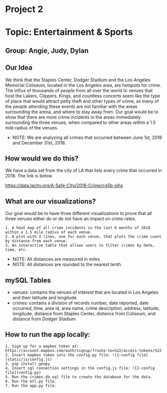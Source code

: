 # Project 2

# Topic: Entertainment & Sports

## Group: Angie, Judy, Dylan

## Our Idea

We think that the Staples Center, Dodger Stadium and the Los Angeles Memorial Coliseum, located in the Los Angeles area, are hotspots for crime. The influx of thousands of people from all over the world to venues that host the Lakers, Clippers, Kings, and countless concerts seem like the type of place that would attract petty theft and other types of crime, as many of the people attending these events are not familiar with the areas surrounding the arena, and where to stay away from. Our goal would be to show that there are more crime incidents in the areas immediately surrounding the three venues, when compared to other areas within a 1.5 mile radius of the venues.

* NOTE: We are analyzing all crimes that occurred between June 1st, 2018 and December 31st, 2018. 

## How would we do this?

We have a data set from the city of LA that lists every crime that occurred in 2018. The link is below.

https://data.lacity.org/A-Safe-City/2018-Crime/cg5b-sjhs

## What are our visualizations?

Our goal would be to have three different visualizations to prove that all three venues either do or do not have an impact on crime rates.

    1. A heat map of all crime incidents in the last 6 months of 2018 within a 1.5 mile radius of each venue.
    2. A plot with 3 lines, one for each venue, that plots the crime count by distance from each venue.
    3. An interactive table that allows users to filter crimes by date, time, etc.

* NOTE: All distances are measured in miles.
* NOTE: All distances are rounded to the nearest tenth.


## mySQL Tables

* venues: contains the venues of interest that are located in Los Angeles and their latitude and longitude
* crimes: contains a division of records number, date reported, date occurred, time, area id, area name, crime description, address, latitude, longitude, distance from Staples Center, distance from Coliseum, and distance from Dodger Stadium

## How to run the app locally:

    1. Sign up for a mapbox token at: https://account.mapbox.com/auth/signup/?route-to=%22/access-tokens/%22
    2. Insert mapbox token into the config.py file: ![1-config file](static/js/config.js)
    3. pip install geopy
    4. Insert sql connection settings in the config.js file: ![2-config file](config.py)
    5. Run the crimes_db.sql file to create the database for the data.
    6. Run the etl.py file.
    7. Run the app.py file.